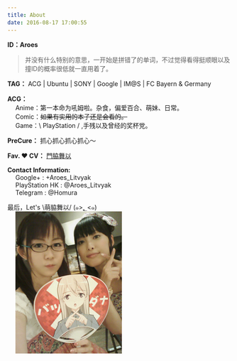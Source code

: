 ```yaml
---
title: About
date: 2016-08-17 17:00:55
---
```

**ID：Aroes**
> 并没有什么特别的意思，一开始是拼错了的单词，不过觉得看得挺顺眼以及撞ID的概率很低就一直用着了。


**TAG：** ACG | Ubuntu | SONY | Google | IM@S | FC Bayern & Germany

**ACG：**  
&emsp; Anime：第一本命为吼姆啦。杂食，偏爱百合、萌妹、日常。  
&emsp; Comic：<s>如果有实用的本子还是会看的。</s>  
&emsp; Game：\ PlayStation / ,手残以及曾经的奖杯党。  

**PreCure：** 抓心抓心抓心抓心～

**Fav. ❤ CV：** [門脇舞以](https://twitter.com/kadomaita)

**Contact Information:**  
&emsp; Google+ : +Aroes_Litvyak  
&emsp; PlayStation HK : @Aroes_Litvyak  
&emsp; Telegram : @Homura  

最后，Let's \萌脇舞以/ (๑>؂<๑)  
&emsp; ![門脇舞以 x 大橋歩夕](/images/page/maita_ayuru.jpg)
